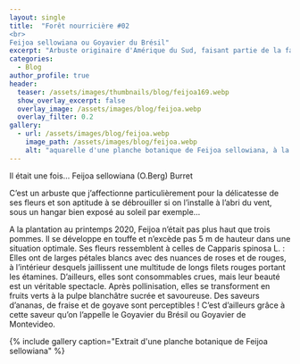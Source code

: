 ```yaml
---
layout: single
title:  "Forêt nourricière #02 
<br>
Feijoa sellowiana ou Goyavier du Brésil"
excerpt: "Arbuste originaire d'Amérique du Sud, faisant partie de la famille des Myrtacées"
categories:
  - Blog
author_profile: true
header:
  teaser: /assets/images/thumbnails/blog/feijoa169.webp
  show_overlay_excerpt: false
  overlay_image: /assets/images/blog/feijoa.webp
  overlay_filter: 0.2
gallery:
  - url: /assets/images/blog/feijoa.webp
    image_path: /assets/images/blog/feijoa.webp
    alt: "aquarelle d'une planche botanique de Feijoa sellowiana, à la manière de Mackintosh"
---
```

Il était une fois… Feijoa sellowiana (O.Berg) Burret

C’est un arbuste que j’affectionne particulièrement pour la délicatesse de ses fleurs et son aptitude à se débrouiller si on l’installe à l’abri du vent, sous un hangar bien exposé au soleil par exemple…

A la plantation au printemps 2020, Feijoa n’était pas plus haut que trois pommes.
Il se développe en touffe et n’excède pas 5 m de hauteur dans une situation optimale. Ses fleurs ressemblent à celles de Capparis spinosa L. : Elles ont de larges pétales blancs avec des nuances de roses et de rouges, à l’intérieur desquels jaillissent une multitude de longs filets rouges portant les étamines. D’ailleurs, elles sont consommables crues, mais leur beauté est un véritable spectacle. Après pollinisation, elles se transforment en fruits verts à la pulpe blanchâtre sucrée et savoureuse. Des saveurs d’ananas, de fraise et de goyave sont perceptibles ! C’est d’ailleurs grâce à cette saveur qu’on l’appelle le Goyavier du Brésil ou Goyavier de Montevideo.

{% include gallery caption="Extrait d'une planche botanique de Feijoa sellowiana" %}